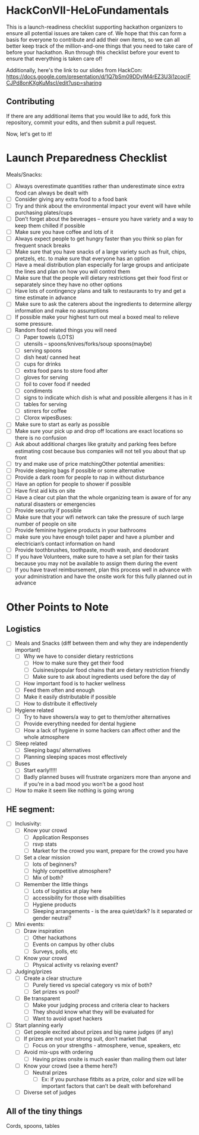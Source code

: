 # HackConVII-HeLoFundamentals

This is a launch-readiness checklist supporting hackathon organizers to ensure all potential issues are taken care of. We hope that this can form a basis for everyone to contribute and add their own items, so we can all better keep track of the million-and-one things that you need to take care of before your hackathon. Run through this checklist before your event to ensure that everything is taken care of!

Additionally, here's the link to our slides from HackCon: https://docs.google.com/presentation/d/1Q7bSm09DDylM4rEZ3U3i1zcoclFCJPd8onKXgKuMscI/edit?usp=sharing

## Contributing

If there are any additional items that you would like to add, fork this repository, commit your edits, and then submit a pull request.

Now, let's get to it!

# Launch Preparedness Checklist

Meals/Snacks:

- [ ] Always overestimate quantities rather than underestimate since extra food can always be dealt with
- [ ] Consider giving any extra food to a food bank
- [ ] Try and think about the environmental impact your event will have while purchasing plates/cups
- [ ] Don’t forget about the beverages – ensure you have variety and a way to keep them chilled if possible
- [ ] Make sure you have coffee and lots of it
- [ ] Always expect people to get hungry faster than you think so plan for frequent snack breaks
- [ ] Make sure that you have snacks of a large variety such as fruit, chips, pretzels, etc. to make sure that everyone has an option
- [ ] Have a meal distribution plan especially for large groups and anticipate the lines and plan on how you will control them
- [ ] Make sure that the people will dietary restrictions get their food first or separately since they have no other options
- [ ] Have lots of contingency plans and talk to restaurants to try and get a time estimate in advance
- [ ] Make sure to ask the caterers about the ingredients to determine allergy information and make no assumptions
- [ ] If possible make your highest turn out meal a boxed meal to relieve some pressure.
- [ ] Random food related things you will need
  - [ ] Paper towels (LOTS)
  - [ ] utensils – spoons/knives/forks/soup spoons(maybe)
  - [ ] serving spoons
  - [ ] dish heat/ canned heat
  - [ ] cups for drinks
  - [ ] extra food pans to store food after
  - [ ] gloves for serving
  - [ ] foil to cover food if needed
  - [ ] condiments
  - [ ] signs to indicate which dish is what and possible allergens it has in it
  - [ ] tables for serving
  - [ ] stirrers for coffee
  - [ ] Clorox wipesBuses:
- [ ] Make sure to start as early as possible
- [ ] Make sure your pick up and drop off locations are exact locations so there is no confusion
- [ ] Ask about additional charges like gratuity and parking fees before estimating cost because bus companies will not tell you about that up front
- [ ] try and make use of price matchingOther potential amenities:
- [ ] Provide sleeping bags if possible or some alternative
- [ ] Provide a dark room for people to nap in without disturbance
- [ ] Have an option for people to shower if possible
- [ ] Have first aid kits on site
- [ ] Have a clear cut plan that the whole organizing team is aware of for any natural disasters or emergencies
- [ ] Provide security if possible
- [ ] Make sure that your wifi network can take the pressure of such large number of people on site
- [ ] Provide feminine hygiene products in your bathrooms
- [ ] make sure you have enough toilet paper and have a plumber and electrician’s contact information on hand
- [ ] Provide toothbrushes, toothpaste, mouth wash, and deodorant
- [ ] If you have Volunteers, make sure to have a set plan for their tasks because you may not be available to assign them during the event
- [ ] If you have travel reimbursement, plan this process well in advance with your administration and have the onsite work for this fully planned out in advance

# Other Points to Note

## Logistics

- [ ] Meals and Snacks (diff between them and why they are independently important)
  - [ ] Why we have to consider dietary restrictions
    - [ ] How to make sure they get their food
    - [ ] Cuisines/popular food chains that are dietary restriction friendly
    - [ ] Make sure to ask about ingredients used before the day of
  - [ ] How important food is to hacker wellness
  - [ ] Feed them often and enough
  - [ ] Make it easily distributable if possible
  - [ ] How to distribute it effectively
- [ ] Hygiene related
  - [ ] Try to have showers/a way to get to them/other alternatives
  - [ ] Provide everything needed for dental hygiene
  - [ ] How a lack of hygiene in some hackers can affect other and the whole atmosphere
- [ ] Sleep related
  - [ ] Sleeping bags/ alternatives
  - [ ] Planning sleeping spaces most effectively
- [ ] Buses
  - [ ] Start early!!!!!
  - [ ] Badly planned buses will frustrate organizers more than anyone and if you’re in a bad mood you won’t be a good host
- [ ] How to make it seem like nothing is going wrong

## HE segment:

- [ ] Inclusivity:
  - [ ] Know your crowd
    - [ ] Application Responses
    - [ ] rsvp stats
    - [ ] Market for the crowd you want, prepare for the crowd you have
  - [ ] Set a clear mission
    - [ ] lots of beginners?
    - [ ] highly competitive atmosphere?
    - [ ] Mix of both?
  - [ ] Remember the little things
    - [ ] Lots of logistics at play here
    - [ ] accessibility for those with disabilities
    - [ ] Hygiene products
    - [ ] Sleeping arrangements - is the area quiet/dark? Is it separated or gender neutral?
- [ ] Mini events:
  - [ ] Draw inspiration
    - [ ] Other hackathons
    - [ ] Events on campus by other clubs
    - [ ] Surveys, polls, etc
  - [ ] Know your crowd
    - [ ] Physical activity vs relaxing event?
- [ ] Judging/prizes
  - [ ] Create a clear structure
    - [ ] Purely tiered vs special category vs mix of both?
    - [ ] Set prizes vs pool?
  - [ ] Be transparent
    - [ ] Make your judging process and criteria clear to hackers
    - [ ] They should know what they will be evaluated for
    - [ ] Want to avoid upset hackers
- [ ] Start planning early
  - [ ] Get people excited about prizes and big name judges (if any)
  - [ ] If prizes are not your strong suit, don’t market that
    - [ ] Focus on your strengths - atmosphere, venue, speakers, etc
  - [ ] Avoid mix-ups with ordering
    - [ ] Having prizes onsite is much easier than mailing them out later
  - [ ] Know your crowd (see a theme here?)
    - [ ] Neutral prizes
      - [ ] Ex: if you purchase fitbits as a prize, color and size will be important factors that can’t be dealt with beforehand
  - [ ] Diverse set of judges

## All of the tiny things

Cords, spoons, tables
